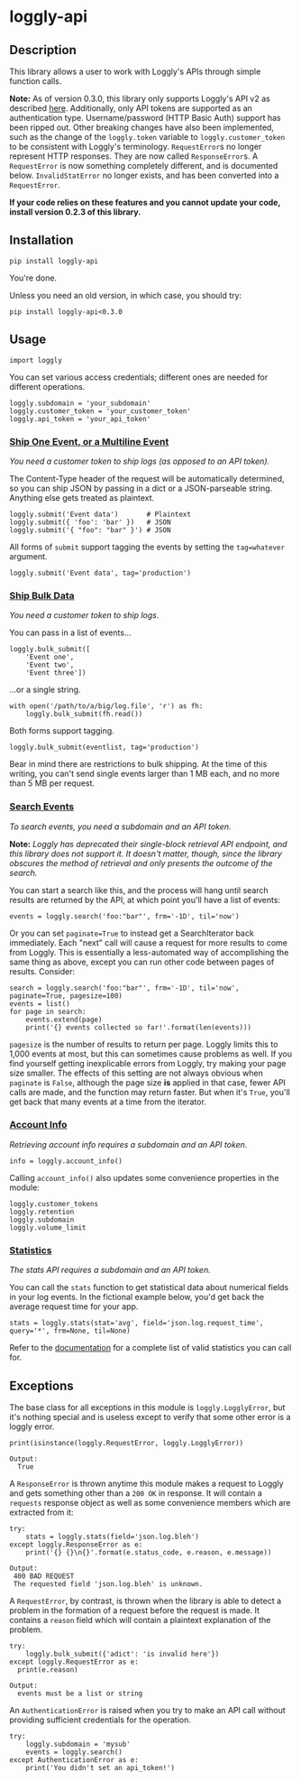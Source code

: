 # loggly-api

## Description

This library allows a user to work with Loggly's APIs through simple function calls.

**Note:** As of version 0.3.0, this library only supports Loggly's API v2 as described
[here](https://documentation.solarwinds.com/en/Success_Center/loggly/Content/admin/api-overview.htm).
Additionally, only API tokens are supported as an authentication type. Username/password (HTTP Basic
Auth) support has been ripped out. Other breaking changes have also been implemented, such as the
change of the `loggly.token` variable to `loggly.customer_token` to be consistent with Loggly's
terminology. `RequestError`s no longer represent HTTP responses. They are now called `ResponseError`s.
A `RequestError` is now something completely different, and is documented below. `InvalidStatError`
no longer exists, and has been converted into a `RequestError`.

**If your code relies on these features and you cannot update your code, install version 0.2.3 of
this library.**

## Installation

    pip install loggly-api

You're done.

Unless you need an old version, in which case, you should try:

    pip install loggly-api<0.3.0

## Usage

    import loggly

You can set various access credentials; different ones are needed for different operations.

    loggly.subdomain = 'your_subdomain'
    loggly.customer_token = 'your_customer_token'
    loggly.api_token = 'your_api_token'

### [Ship One Event, or a Multiline Event](https://documentation.solarwinds.com/en/Success_Center/loggly/Content/admin/http-endpoint.htm)

_You need a customer token to ship logs (as opposed to an API token)._

The Content-Type header of the request will be automatically determined, so you can ship JSON by
passing in a dict or a JSON-parseable string. Anything else gets treated as plaintext.

    loggly.submit('Event data')       # Plaintext
    loggly.submit({ 'foo': 'bar' })   # JSON
    loggly.submit('{ "foo": "bar" }') # JSON

All forms of `submit` support tagging the events by setting the `tag=whatever` argument.

    loggly.submit('Event data', tag='production')

### [Ship Bulk Data](https://documentation.solarwinds.com/en/Success_Center/loggly/Content/admin/http-bulk-endpoint.htm)

_You need a customer token to ship logs._

You can pass in a list of events...

    loggly.bulk_submit([
        'Event one',
        'Event two',
        'Event three'])

 ...or a single string.

    with open('/path/to/a/big/log.file', 'r') as fh:
        loggly.bulk_submit(fh.read())

Both forms support tagging.

    loggly.bulk_submit(eventlist, tag='production')

Bear in mind there are restrictions to bulk shipping. At the time of this writing, you can't send
single events larger than 1 MB each, and no more than 5 MB per request.

### [Search Events](https://documentation.solarwinds.com/en/Success_Center/loggly/Content/admin/api-retrieving-data.htm)

_To search events, you need a subdomain and an API token._

**Note:** _Loggly has deprecated their single-block retrieval API endpoint, and this library does not
support it. It doesn't matter, though, since the library obscures the method of retrieval and only
presents the outcome of the search._

You can start a search like this, and the process will hang until search results are returned by the
API, at which point you'll have a list of events:

    events = loggly.search('foo:"bar"', frm='-1D', til='now')

Or you can set `paginate=True` to instead get a SearchIterator back immediately. Each "next" call
will cause a request for more results to come from Loggly. This is essentially a less-automated way
of accomplishing the same thing as above, except you can run other code between pages of results.
Consider:

    search = loggly.search('foo:"bar"', frm='-1D', til='now', paginate=True, pagesize=100)
    events = list()
    for page in search:
        events.extend(page)
        print('{} events collected so far!'.format(len(events)))

`pagesize` is the number of results to return per page. Loggly limits this to 1,000 events at most,
but this can sometimes cause problems as well. If you find yourself getting inexplicable errors from
Loggly, try making your page size smaller. The effects of this setting are not always obvious when
`paginate` is `False`, although the page size **is** applied in that case, fewer API calls are made,
and the function may return faster. But when it's `True`, you'll get back that many events at a time
from the iterator.

### [Account Info](https://documentation.solarwinds.com/en/Success_Center/loggly/Content/admin/api-account-info.htm)

_Retrieving account info requires a subdomain and an API token._

    info = loggly.account_info()

Calling `account_info()` also updates some convenience properties in the module:

    loggly.customer_tokens
    loggly.retention
    loggly.subdomain
    loggly.volume_limit

### [Statistics](https://documentation.solarwinds.com/en/Success_Center/loggly/Content/admin/stats-api.htm)

_The stats API requires a subdomain and an API token._

You can call the `stats` function to get statistical data about numerical fields in your log events.
In the fictional example below, you'd get back the average request time for your app.

    stats = loggly.stats(stat='avg', field='json.log.request_time', query='*', frm=None, til=None)

Refer to the [documentation](https://documentation.solarwinds.com/en/Success_Center/loggly/Content/admin/stats-api.htm)
for a complete list of valid statistics you can call for.

## Exceptions

The base class for all exceptions in this module is `loggly.LogglyError`, but it's nothing special
and is useless except to verify that some other error is a loggly error.

    print(isinstance(loggly.RequestError, loggly.LogglyError))

    Output:
      True

A `ResponseError` is thrown anytime this module makes a request to Loggly and gets something other
than a `200 OK` in response. It will contain a `requests` response object as well as some
convenience members which are extracted from it:

    try:
        stats = loggly.stats(field='json.log.bleh')
    except loggly.ResponseError as e:
        print('{} {}\n{}'.format(e.status_code, e.reason, e.message))

    Output:
     400 BAD REQUEST
     The requested field 'json.log.bleh' is unknown.

A `RequestError`, by contrast, is thrown when the library is able to detect a problem in the
formation of a request before the request is made. It contains a `reason` field which will contain
a plaintext explanation of the problem.

    try:
        loggly.bulk_submit({'adict': 'is invalid here'})
    except loggly.RequestError as e:
      print(e.reason)

    Output:
      events must be a list or string

An `AuthenticationError` is raised when you try to make an API call without providing sufficient
credentials for the operation.

    try:
        loggly.subdomain = 'mysub'
        events = loggly.search()
    except AuthenticationError as e:
        print('You didn't set an api_token!')
